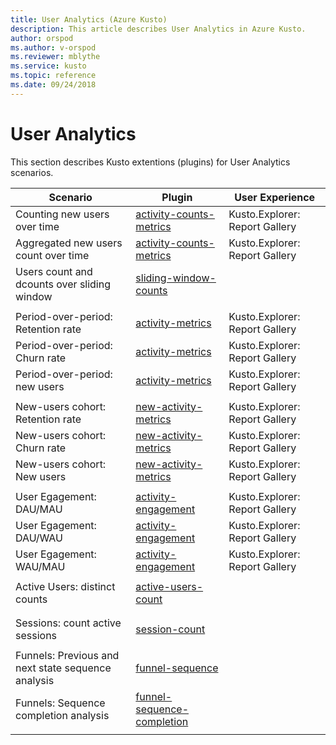 ```yaml
---
title: User Analytics (Azure Kusto)
description: This article describes User Analytics in Azure Kusto.
author: orspod
ms.author: v-orspod
ms.reviewer: mblythe
ms.service: kusto
ms.topic: reference
ms.date: 09/24/2018
---
```

# User Analytics

This section describes Kusto extentions (plugins) for User Analytics scenarios.

|Scenario|Plugin|User Experience|
|--------|------|---------------|
| Counting new users over time | [activity-counts-metrics](activity-counts-metrics-plugin.md)|Kusto.Explorer: Report Gallery|
| Aggregated new users count over time | [activity-counts-metrics](activity-counts-metrics-plugin.md)|Kusto.Explorer: Report Gallery|
| Users count and dcounts over sliding window | [sliding-window-counts](sliding-window-counts-plugin.md)||
||||
| Period-over-period: Retention rate | [activity-metrics](activity-metrics-plugin.md)|Kusto.Explorer: Report Gallery|
| Period-over-period: Churn rate | [activity-metrics](activity-metrics-plugin.md)|Kusto.Explorer: Report Gallery|
| Period-over-period: new users| [activity-metrics](activity-metrics-plugin.md)|Kusto.Explorer: Report Gallery|
||||
| New-users cohort: Retention rate | [new-activity-metrics](new-activity-metrics-plugin.md)|Kusto.Explorer: Report Gallery|
| New-users cohort: Churn rate  | [new-activity-metrics](new-activity-metrics-plugin.md)|Kusto.Explorer: Report Gallery|
| New-users cohort: New users | [new-activity-metrics](new-activity-metrics-plugin.md)|Kusto.Explorer: Report Gallery|
||||
|User Egagement: DAU/MAU|[activity-engagement](activity-engagement-plugin.md)|Kusto.Explorer: Report Gallery|
|User Egagement: DAU/WAU|[activity-engagement](activity-engagement-plugin.md)|Kusto.Explorer: Report Gallery|
|User Egagement: WAU/MAU|[activity-engagement](activity-engagement-plugin.md)|Kusto.Explorer: Report Gallery|
||||
|Active Users: distinct counts |[active-users-count](active-users-count-plugin.md)||
||||
||||
|Sessions: count active sessions|[session-count](session-count-plugin.md)||
||||
|Funnels: Previous and next state sequence analysis | [funnel-sequence](funnel-sequence-plugin.md)||
|Funnels: Sequence completion analysis|[funnel-sequence-completion](funnel-sequence-completion-plugin.md)||
||||